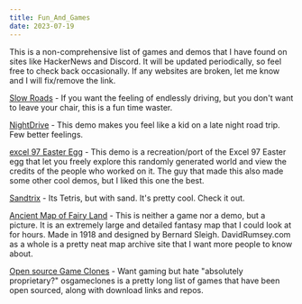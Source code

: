 ```yaml
---
title: Fun_And_Games
date: 2023-07-19
---
```


This is a non-comprehensive list of games and demos that I have found on sites like HackerNews and Discord. It will be updated periodically, so feel free to check back occasionally. If any websites are broken, let me know and I will fix/remove the link.


[Slow Roads](https://slowroads.io/) - If you want the feeling of endlessly driving, but you don't want to leave your chair, this is a fun time waster.

[NightDrive](https://incoherency.co.uk/nightdrive/) - This demo makes you feel like a kid on a late night road trip. Few better feelings.

[excel 97 Easter Egg](https://rezmason.github.io/excel_97_egg/?o=src&l=63,1) - This demo is a recreation/port of the Excel 97 Easter egg that let you freely explore this randomly generated world and view the credits of the people who worked on it. The guy that made this also made some other cool demos, but I liked this one the best.

[Sandtrix](https://mslivo.itch.io/sandtrix) - Its Tetris, but with sand. It's pretty cool. Check it out.

[Ancient Map of Fairy Land](https://www.davidrumsey.com/luna/servlet/detail/RUMSEY~8~1~284920~90057677:An-Ancient-Mappe-of-Fairyland;JSESSIONID=c16e8e27-d9e1-426b-b0a8-98446719f24c?qvq=q%3Amappe%20of%20fairyland%3Bsort%3Apub_list_no_initialsort%2Cpub_date%2Cpub_list_no%2Cseries_no%3Blc%3ARUMSEY%7E8%7E1&sort=pub_list_no_initialsort%2Cpub_date%2Cpub_list_no%2Cseries_no&mi=0&trs=3) - 
This is neither a game nor a demo, but a picture. It is an extremely large and detailed fantasy map that I could look at for hours. Made in 1918 and designed by Bernard Sleigh. DavidRumsey.com as a whole is a pretty neat map archive site that I want more people to know about.

[Open source Game Clones](https://osgameclones.com/) - Want gaming but hate "absolutely proprietary?" osgameclones is a pretty long list of games that have been open sourced, along with download links and repos.